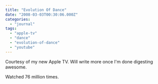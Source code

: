 ```yaml
---
title: "Evolution Of Dance"
date: "2008-03-03T00:30:06.000Z"
categories: 
  - "journal"
tags: 
  - "apple-tv"
  - "dance"
  - "evolution-of-dance"
  - "youtube"
---
```


Courtesy of my new Apple TV. Will write more once I'm done digesting awesome.

Watched 76 million times.
